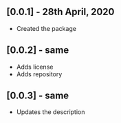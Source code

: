 ## [0.0.1] - 28th April, 2020

* Created the package

## [0.0.2] - same

* Adds license
* Adds repository

## [0.0.3] - same

* Updates the description